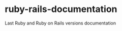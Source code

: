 ruby-rails-documentation
========================

Last Ruby and Ruby on Rails versions documentation
